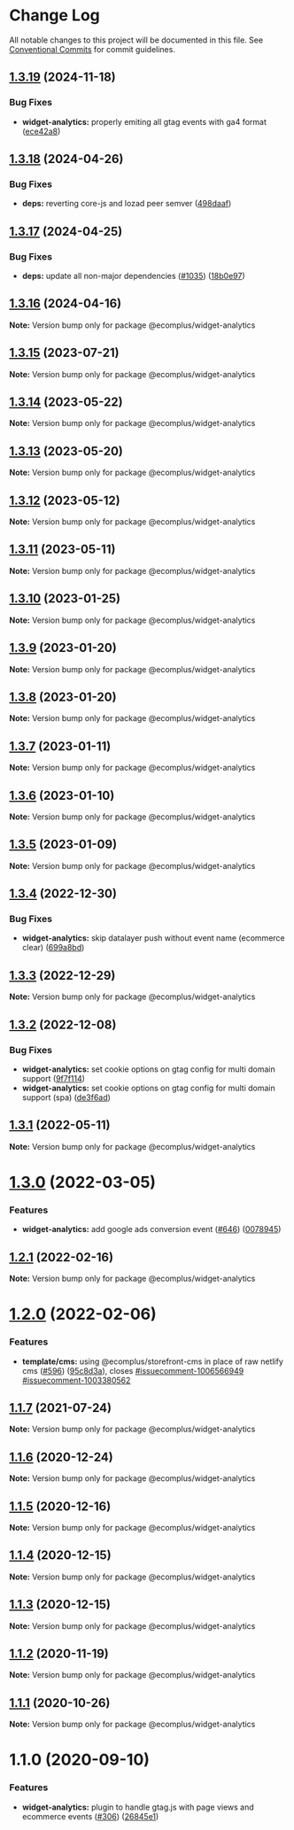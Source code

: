 # Change Log

All notable changes to this project will be documented in this file.
See [Conventional Commits](https://conventionalcommits.org) for commit guidelines.

## [1.3.19](https://github.com/ecomplus/storefront/compare/@ecomplus/widget-analytics@1.3.18...@ecomplus/widget-analytics@1.3.19) (2024-11-18)

### Bug Fixes

- **widget-analytics:** properly emiting all gtag events with ga4 format ([ece42a8](https://github.com/ecomplus/storefront/commit/ece42a8933e3d76002be5f07c218f4ddd32fabe1))

## [1.3.18](https://github.com/ecomplus/storefront/compare/@ecomplus/widget-analytics@1.3.17...@ecomplus/widget-analytics@1.3.18) (2024-04-26)

### Bug Fixes

- **deps:** reverting core-js and lozad peer semver ([498daaf](https://github.com/ecomplus/storefront/commit/498daaf7a687eb7b51ce40e19633c8349fedafef))

## [1.3.17](https://github.com/ecomplus/storefront/compare/@ecomplus/widget-analytics@1.3.16...@ecomplus/widget-analytics@1.3.17) (2024-04-25)

### Bug Fixes

- **deps:** update all non-major dependencies ([#1035](https://github.com/ecomplus/storefront/issues/1035)) ([18b0e97](https://github.com/ecomplus/storefront/commit/18b0e97b454adc8bcc35bc3cb398900e4cc7ee66))

## [1.3.16](https://github.com/ecomplus/storefront/compare/@ecomplus/widget-analytics@1.3.15...@ecomplus/widget-analytics@1.3.16) (2024-04-16)

**Note:** Version bump only for package @ecomplus/widget-analytics

## [1.3.15](https://github.com/ecomplus/storefront/compare/@ecomplus/widget-analytics@1.3.14...@ecomplus/widget-analytics@1.3.15) (2023-07-21)

**Note:** Version bump only for package @ecomplus/widget-analytics

## [1.3.14](https://github.com/ecomplus/storefront/compare/@ecomplus/widget-analytics@1.3.13...@ecomplus/widget-analytics@1.3.14) (2023-05-22)

**Note:** Version bump only for package @ecomplus/widget-analytics

## [1.3.13](https://github.com/ecomplus/storefront/compare/@ecomplus/widget-analytics@1.3.12...@ecomplus/widget-analytics@1.3.13) (2023-05-20)

**Note:** Version bump only for package @ecomplus/widget-analytics

## [1.3.12](https://github.com/ecomplus/storefront/compare/@ecomplus/widget-analytics@1.3.11...@ecomplus/widget-analytics@1.3.12) (2023-05-12)

**Note:** Version bump only for package @ecomplus/widget-analytics

## [1.3.11](https://github.com/ecomplus/storefront/compare/@ecomplus/widget-analytics@1.3.10...@ecomplus/widget-analytics@1.3.11) (2023-05-11)

**Note:** Version bump only for package @ecomplus/widget-analytics

## [1.3.10](https://github.com/ecomplus/storefront/compare/@ecomplus/widget-analytics@1.3.9...@ecomplus/widget-analytics@1.3.10) (2023-01-25)

**Note:** Version bump only for package @ecomplus/widget-analytics

## [1.3.9](https://github.com/ecomplus/storefront/compare/@ecomplus/widget-analytics@1.3.8...@ecomplus/widget-analytics@1.3.9) (2023-01-20)

**Note:** Version bump only for package @ecomplus/widget-analytics

## [1.3.8](https://github.com/ecomplus/storefront/compare/@ecomplus/widget-analytics@1.3.7...@ecomplus/widget-analytics@1.3.8) (2023-01-20)

**Note:** Version bump only for package @ecomplus/widget-analytics

## [1.3.7](https://github.com/ecomplus/storefront/compare/@ecomplus/widget-analytics@1.3.6...@ecomplus/widget-analytics@1.3.7) (2023-01-11)

**Note:** Version bump only for package @ecomplus/widget-analytics

## [1.3.6](https://github.com/ecomplus/storefront/compare/@ecomplus/widget-analytics@1.3.5...@ecomplus/widget-analytics@1.3.6) (2023-01-10)

**Note:** Version bump only for package @ecomplus/widget-analytics

## [1.3.5](https://github.com/ecomplus/storefront/compare/@ecomplus/widget-analytics@1.3.4...@ecomplus/widget-analytics@1.3.5) (2023-01-09)

**Note:** Version bump only for package @ecomplus/widget-analytics

## [1.3.4](https://github.com/ecomplus/storefront/compare/@ecomplus/widget-analytics@1.3.3...@ecomplus/widget-analytics@1.3.4) (2022-12-30)

### Bug Fixes

- **widget-analytics:** skip datalayer push without event name (ecommerce clear) ([699a8bd](https://github.com/ecomplus/storefront/commit/699a8bd716dc40f66b608d2d69e5ac8c2239ead2))

## [1.3.3](https://github.com/ecomplus/storefront/compare/@ecomplus/widget-analytics@1.3.2...@ecomplus/widget-analytics@1.3.3) (2022-12-29)

**Note:** Version bump only for package @ecomplus/widget-analytics

## [1.3.2](https://github.com/ecomplus/storefront/compare/@ecomplus/widget-analytics@1.3.1...@ecomplus/widget-analytics@1.3.2) (2022-12-08)

### Bug Fixes

- **widget-analytics:** set cookie options on gtag config for multi domain support ([9f7f114](https://github.com/ecomplus/storefront/commit/9f7f1147fcf953522b08476061f82e0f1eae1630))
- **widget-analytics:** set cookie options on gtag config for multi domain support (spa) ([de3f6ad](https://github.com/ecomplus/storefront/commit/de3f6ade6c40fc4ed7a78ef674a58d3d02314e76))

## [1.3.1](https://github.com/ecomplus/storefront/compare/@ecomplus/widget-analytics@1.3.0...@ecomplus/widget-analytics@1.3.1) (2022-05-11)

**Note:** Version bump only for package @ecomplus/widget-analytics

# [1.3.0](https://github.com/ecomplus/storefront/compare/@ecomplus/widget-analytics@1.2.1...@ecomplus/widget-analytics@1.3.0) (2022-03-05)

### Features

- **widget-analytics:** add google ads conversion event ([#646](https://github.com/ecomplus/storefront/issues/646)) ([0078945](https://github.com/ecomplus/storefront/commit/0078945a88088257c8d92bc5512d3d3829781582))

## [1.2.1](https://github.com/ecomplus/storefront/compare/@ecomplus/widget-analytics@1.2.0...@ecomplus/widget-analytics@1.2.1) (2022-02-16)

**Note:** Version bump only for package @ecomplus/widget-analytics

# [1.2.0](https://github.com/ecomplus/storefront/compare/@ecomplus/widget-analytics@1.1.7...@ecomplus/widget-analytics@1.2.0) (2022-02-06)

### Features

- **template/cms:** using @ecomplus/storefront-cms in place of raw netlify cms ([#596](https://github.com/ecomplus/storefront/issues/596)) ([95c8d3a](https://github.com/ecomplus/storefront/commit/95c8d3ab3f73b0b1dff0a1f5f45b5abfb6dddafa)), closes [#issuecomment-1006566949](https://github.com/ecomplus/storefront/issues/issuecomment-1006566949) [#issuecomment-1003380562](https://github.com/ecomplus/storefront/issues/issuecomment-1003380562)

## [1.1.7](https://github.com/ecomplus/storefront/compare/@ecomplus/widget-analytics@1.1.6...@ecomplus/widget-analytics@1.1.7) (2021-07-24)

**Note:** Version bump only for package @ecomplus/widget-analytics

## [1.1.6](https://github.com/ecomplus/storefront/compare/@ecomplus/widget-analytics@1.1.5...@ecomplus/widget-analytics@1.1.6) (2020-12-24)

**Note:** Version bump only for package @ecomplus/widget-analytics

## [1.1.5](https://github.com/ecomplus/storefront/compare/@ecomplus/widget-analytics@1.1.4...@ecomplus/widget-analytics@1.1.5) (2020-12-16)

**Note:** Version bump only for package @ecomplus/widget-analytics

## [1.1.4](https://github.com/ecomplus/storefront/compare/@ecomplus/widget-analytics@1.1.3...@ecomplus/widget-analytics@1.1.4) (2020-12-15)

**Note:** Version bump only for package @ecomplus/widget-analytics

## [1.1.3](https://github.com/ecomplus/storefront/compare/@ecomplus/widget-analytics@1.1.2...@ecomplus/widget-analytics@1.1.3) (2020-12-15)

**Note:** Version bump only for package @ecomplus/widget-analytics

## [1.1.2](https://github.com/ecomplus/storefront/compare/@ecomplus/widget-analytics@1.1.1...@ecomplus/widget-analytics@1.1.2) (2020-11-19)

**Note:** Version bump only for package @ecomplus/widget-analytics

## [1.1.1](https://github.com/ecomplus/storefront/compare/@ecomplus/widget-analytics@1.1.0...@ecomplus/widget-analytics@1.1.1) (2020-10-26)

**Note:** Version bump only for package @ecomplus/widget-analytics

# 1.1.0 (2020-09-10)

### Features

- **widget-analytics:** plugin to handle gtag.js with page views and ecommerce events ([#306](https://github.com/ecomplus/storefront/issues/306)) ([26845e1](https://github.com/ecomplus/storefront/commit/26845e1fe11a8913dddc5d3862311db4fac6d859))
